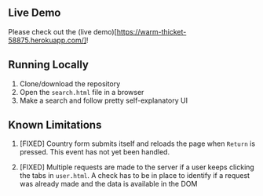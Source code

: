 ## Live Demo
Please check out the (live demo)[https://warm-thicket-58875.herokuapp.com/]!


## Running Locally

1. Clone/download the repository
2. Open the `search.html` file in a browser
3. Make a search and follow pretty self-explanatory UI


## Known Limitations

1. [FIXED] Country form submits itself and reloads the page when `Return` is pressed. This event has not yet been handled.

2. [FIXED] Multiple requests are made to the server if a user keeps clicking the tabs in `user.html`. A check has to be in place to identify if a request was already made and the data is available in the DOM
